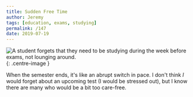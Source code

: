 ```yaml
---
title: Sudden Free Time
author: Jeremy
tags: [education, exams, studying]
permalink: /147
date: 2019-07-19
---
```


![A student forgets that they need to be studying during the week before exams, not lounging around.](https://res.cloudinary.com/dh3hm8pb7/image/upload/c_scale,q_auto:best/v1535842782/Handwaving/Published/SuddenFreeTime.png){: .centre-image }

When the semester ends, it's like an abrupt switch in pace. I don't think *I* would forget about an upcoming test (I would be stressed out), but I know there are many who would be a bit too care-free.
